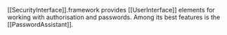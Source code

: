 

[[SecurityInterface]].framework provides [[UserInterface]] elements for working with authorisation and passwords. Among its best features is the [[PasswordAssistant]].